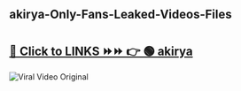 
 ## akirya-Only-Fans-Leaked-Videos-Files

# <h2><a href="https://mediaupload.pro?akirya">🔗 Click to LINKS ⏩⏩ 👉 🟢 akirya </a></h2>

<a href="https://mediaupload.pro?akirya" rel="nofollow" data-target="animated-image.originalLink"><img src="https://i.ibb.co.com/xMMVF88/686577567.gif" alt="Viral Video Original" style="max-width: 100%; display: inline-block;" data-target="animated-image.originalImage"></a>